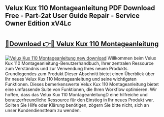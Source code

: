## Velux Kux 110 Montageanleitung PDF Download Free - Part-2at User Guide Repair - Service Owner Edition xV4Lc

# <h2><a href="http://df6j5w.blite.top/?on=Velux+Kux+110+Montageanleitung">🔗Download 👉🔴 Velux Kux 110 Montageanleitung</a></h2>

[![Velux Kux 110 Montageanleitung new download](https://i.imgur.com/lujVjoI.png)](http://df6j5w.blite.top/?on=Velux+Kux+110+Montageanleitung)
Willkommen beim Velux Kux 110 Montageanleitung-Benutzerhandbuch, Ihrer zentralen Ressource zum Verständnis und zur Verwendung Ihres neuen Produkts. Grundlegendes zum Produkt Dieser Abschnitt bietet einen Überblick über Ihr neues Velux Kux 110 Montageanleitung und seine wichtigsten Funktionen. Dieses bemerkenswerte Velux Kux 110 Montageanleitung bietet eine umfassende Suite von Funktionen, die Ihren Workflow optimieren. Wir hoffen, dass das Velux Kux 110 MontageanleitungD eine hilfreiche und benutzerfreundliche Ressource für den Einstieg in Ihr neues Produkt war. Sollten Sie Hilfe oder Klärung benötigen, zögern Sie bitte nicht, sich an unser Kundendienstteam zu wenden.
